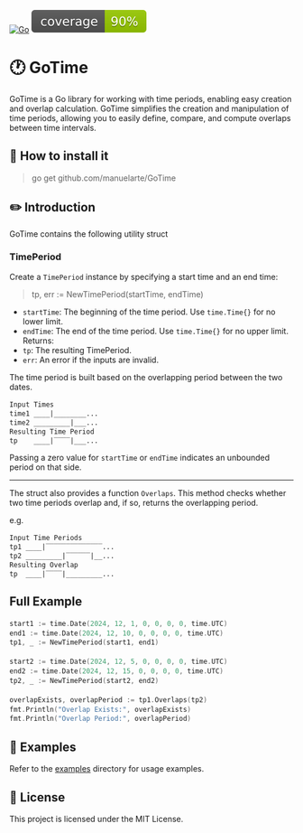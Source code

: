 [![Go](https://github.com/manuelarte/GoTime/actions/workflows/go.yml/badge.svg)](https://github.com/manuelarte/GoTime/actions/workflows/go.yml)
![coverage](https://raw.githubusercontent.com/manuelarte/GoTime/badges/.badges/main/coverage.svg)
# 🕐 GoTime

GoTime is a Go library for working with time periods, enabling easy creation and overlap calculation. GoTime simplifies the creation and manipulation of time periods, allowing you to easily define, compare, and compute overlaps between time intervals.

## 📝 How to install it

> go get github.com/manuelarte/GoTime

## ✏️ Introduction

GoTime contains the following utility struct

### TimePeriod

Create a `TimePeriod` instance by specifying a start time and an end time:

> tp, err := NewTimePeriod(startTime, endTime)

+ `startTime`: The beginning of the time period. Use `time.Time{}` for no lower limit.
+ `endTime`: The end of the time period. Use `time.Time{}` for no upper limit.
Returns:
+ `tp`: The resulting TimePeriod.
+ `err`: An error if the inputs are invalid.

The time period is built based on the overlapping period between the two dates.

```
Input Times
time1 ____|________...
time2 _________|___...
Resulting Time Period
tp    ____|‾‾‾‾|___...
```

Passing a zero value for `startTime` or `endTime` indicates an unbounded period on that side.

---

The struct also provides a function `Overlaps`. This method checks whether two time periods overlap and, if so, returns the overlapping period.

e.g.

```
Input Time Periods
tp1 ____|‾‾‾‾‾‾‾‾‾‾‾‾‾‾...
tp2 _________|‾‾‾‾‾‾|__...
Resulting Overlap
tp  ____|‾‾‾‾|_________...
```

## Full Example

```go
start1 := time.Date(2024, 12, 1, 0, 0, 0, 0, time.UTC)
end1 := time.Date(2024, 12, 10, 0, 0, 0, 0, time.UTC)
tp1, _ := NewTimePeriod(start1, end1)

start2 := time.Date(2024, 12, 5, 0, 0, 0, 0, time.UTC)
end2 := time.Date(2024, 12, 15, 0, 0, 0, 0, time.UTC)
tp2, _ := NewTimePeriod(start2, end2)

overlapExists, overlapPeriod := tp1.Overlaps(tp2)
fmt.Println("Overlap Exists:", overlapExists)
fmt.Println("Overlap Period:", overlapPeriod)
```

## 📂 Examples

Refer to the [examples](./examples) directory for usage examples.

## 📜 License
This project is licensed under the MIT License.
